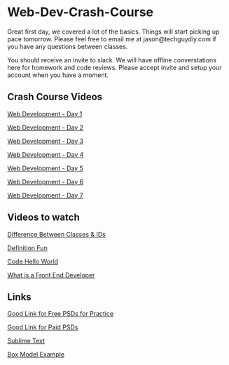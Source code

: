 # Web-Dev-Crash-Course

<p>Great first day, we covered a lot of the basics. Things will start picking up pace tomorrow. Please feel free to email me at jason@techguydiy.com if you have any questions between classes.</p>

<p>You should receive an invite to slack. We will have offline converstations here for homework and code reviews. Please accept invite and setup your account when you have a moment.</p>

<h2>Crash Course Videos</h2>
<p><a target="_blank" href="https://www.youtube.com/watch?v=0SDwhjJwrh8">Web Development - Day 1</a></p>
<p><a target="_blank" href="https://www.youtube.com/watch?v=xHFkWjpAJsQ">Web Development - Day 2</a></p>
<p><a target="_blank" href="https://www.youtube.com/watch?v=1OkZa6B7he8">Web Development - Day 3</a></p>
<p><a target="_blank" href="https://www.youtube.com/watch?v=qP37ZDD7EGc">Web Development - Day 4</a></p>
<p><a target="_blank" href="https://www.youtube.com/watch?v=mNK-EezSbIA">Web Development - Day 5</a></p>
<p><a target="_blank" href="https://www.youtube.com/watch?v=U8gbrX-zqig">Web Development - Day 6</a></p>
<p><a target="_blank" href="https://www.youtube.com/watch?v=Ku6nmrTy6sw">Web Development - Day 7</a></p>


<h2>Videos to watch</h2>
<p><a target="_blank" href="https://www.youtube.com/watch?v=EIejiZ1JhE4">Difference Between Classes & IDs</a></p>
<p><a target="_blank" href="https://www.youtube.com/watch?v=wEb6A0demT4">Definition Fun</a></p>
<p><a target="_blank" href="https://www.youtube.com/watch?v=aveTV9gpZ1Q">Code Hello World</a></p>
<p><a target="_blank" href="https://www.youtube.com/watch?v=0kX1wB8qil4">What is a Front End Developer</a></p>

<h2>Links</h2>
<p><a target="_blank" href="http://designscrazed.org/free-photoshop-psd-website-templates/">Good Link for Free PSDs for Practice</a></p>
<p><a target="_blank" href="http://www.themeforest.net/">Good Link for Paid PSDs</a></p>
<p><a target="_blank" href="http://www.sublimetext.com/">Sublime Text</a></p>
<p><a target="_blank" href="http://codepen.io/guyroutledge/pen/hgpez">Box Model Example</a></p>
